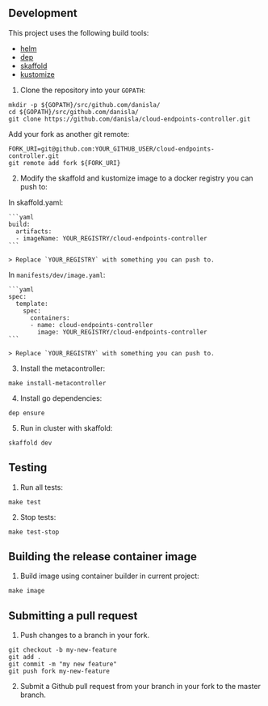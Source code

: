 ## Development

This project uses the following build tools:

- [helm](https://helm.sh/)
- [dep](https://github.com/golang/dep)
- [skaffold](https://github.com/GoogleContainerTools/skaffold)
- [kustomize](https://github.com/kubernetes-sigs/kustomize)

1. Clone the repository into your `GOPATH`:

```
mkdir -p ${GOPATH}/src/github.com/danisla/
cd ${GOPATH}/src/github.com/danisla/
git clone https://github.com/danisla/cloud-endpoints-controller.git
```

Add your fork as another git remote:

```
FORK_URI=git@github.com:YOUR_GITHUB_USER/cloud-endpoints-controller.git
git remote add fork ${FORK_URI}
```

2. Modify the skaffold and kustomize image to a docker registry you can push to:

In skaffold.yaml:

    ```yaml
    build:
      artifacts:
      - imageName: YOUR_REGISTRY/cloud-endpoints-controller
    ```

    > Replace `YOUR_REGISTRY` with something you can push to. 

In `manifests/dev/image.yaml`:

    ```yaml
    spec:
      template:
        spec:
          containers:
          - name: cloud-endpoints-controller
            image: YOUR_REGISTRY/cloud-endpoints-controller
    ```

    > Replace `YOUR_REGISTRY` with something you can push to.

3. Install the metacontroller:

```
make install-metacontroller
```

4. Install go dependencies:

```
dep ensure
```

5. Run in cluster with skaffold:

```
skaffold dev
```

## Testing

1. Run all tests:

```
make test
```

2. Stop tests:

```
make test-stop
```

## Building the release container image

1. Build image using container builder in current project:

```
make image
```

## Submitting a pull request

1. Push changes to a branch in your fork.

```
git checkout -b my-new-feature
git add .
git commit -m "my new feature"
git push fork my-new-feature
```

2. Submit a Github pull request from your branch in your fork to the master branch.